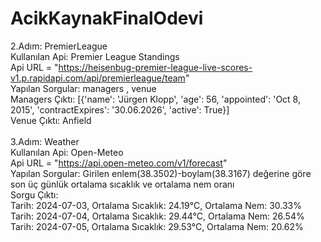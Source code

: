 # AcikKaynakFinalOdevi
2.Adım: PremierLeague <br>
    Kullanılan Api: Premier League Standings <br>
    Api URL = "https://heisenbug-premier-league-live-scores-v1.p.rapidapi.com/api/premierleague/team" <br>
    Yapılan Sorgular: managers , venue <br>
    Managers Çıktı: [{'name': 'Jürgen Klopp', 'age': 56, 'appointed': 'Oct 8, 2015', 'contractExpires': '30.06.2026', 'active': True}] <br>
    Venue Çıktı: Anfield <br>
<br>
3.Adım: Weather <br>
    Kullanılan Api: Open-Meteo <br>
    Api URL = "https://api.open-meteo.com/v1/forecast" <br>
    Yapılan Sorgular: Girilen enlem(38.3502)-boylam(38.3167) değerine göre son üç günlük ortalama sıcaklık ve ortalama nem oranı <br>
    Sorgu Çıktı:  <br>
                Tarih: 2024-07-03, Ortalama Sıcaklık: 24.19°C, Ortalama Nem: 30.33% <br>
                Tarih: 2024-07-04, Ortalama Sıcaklık: 29.44°C, Ortalama Nem: 26.54% <br>
                Tarih: 2024-07-05, Ortalama Sıcaklık: 29.53°C, Ortalama Nem: 20.62% <br>
